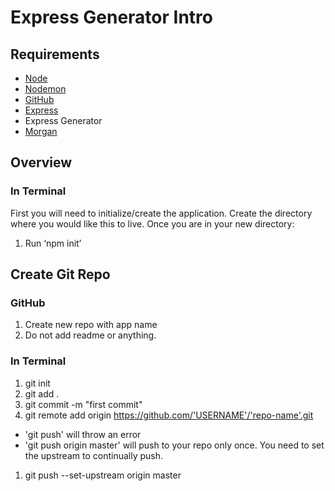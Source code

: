# Express Generator Intro



## Requirements

* [Node](https://nodejs.org/en/download/)
* [Nodemon](https://www.npmjs.com/package/nodemon)
* [GitHub](https://www.github.com)
* [Express](https://expressjs.com/)
* Express Generator
* [Morgan](https://www.npmjs.com/package/morgan)


## Overview

### In Terminal
First you will need to initialize/create the application. Create the directory where you would like this to live. Once you are in your new directory: 

1. Run  ‘npm init’


## Create Git Repo

### GitHub
1. Create new repo with app name
2. Do not add readme or anything. 

### In Terminal
1. git init
2. git add .
3. git commit -m "first commit"
4. git remote add origin https://github.com/'USERNAME'/'repo-name'.git

- 'git push' will throw an error
- 'git push origin master' will push to your repo only once. You need to set the upstream to continually push.
1. git push --set-upstream origin master


